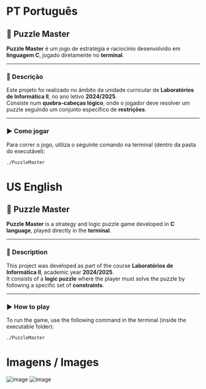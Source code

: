 # PT **Português**

## 🧠 Puzzle Master

**Puzzle Master** é um jogo de estratégia e raciocínio desenvolvido em **linguagem C**, jogado diretamente no **terminal**.

---

### 🧩 Descrição

Este projeto foi realizado no âmbito da unidade curricular de **Laboratórios de Informática II**, no ano letivo **2024/2025**.  
Consiste num **quebra-cabeças lógico**, onde o jogador deve resolver um puzzle seguindo um conjunto específico de **restrições**.

---

### ▶️ Como jogar

Para correr o jogo, utiliza o seguinte comando na terminal (dentro da pasta do executável):

```bash
./PuzzleMaster
```

# US **English**

## 🧠 Puzzle Master

**Puzzle Master** is a strategy and logic puzzle game developed in **C language**, played directly in the **terminal**.

---

### 🧩 Description

This project was developed as part of the course **Laboratórios de Informática II**, academic year **2024/2025**.  
It consists of a **logic puzzle** where the player must solve the puzzle by following a specific set of **constraints**.

---

### ▶️ How to play

To run the game, use the following command in the terminal (inside the executable folder):

```bash
./PuzzleMaster
```

# Imagens / Images

![image](https://github.com/user-attachments/assets/d251a0d6-9318-48d3-b2ff-6a2bc376d2fa)
![image](https://github.com/user-attachments/assets/32e57d41-0648-4102-9097-1991f2ad4d56)
